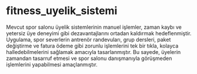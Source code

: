 # fitness_uyelik_sistemi

Mevcut spor salonu üyelik sistemlerinin manuel işlemler, zaman kaybı ve yetersiz üye deneyimi gibi dezavantajlarını ortadan kaldırmak hedeflenmiştir. Uygulama, spor severlerin antrenör randevuları, grup dersleri, paket değiştirme ve fatura ödeme gibi zorunlu işlemlerini tek bir tıkla, kolayca halledebilmelerini sağlamak amacıyla tasarlanmıştır. Bu sayede, üyelerin zamandan tasarruf etmesi ve spor salonu danışmanıyla görüşmeden işlemlerini yapabilmesi amaçlanmıştır. 
